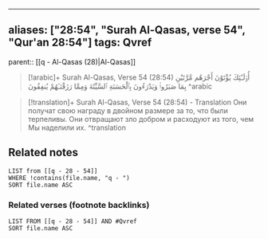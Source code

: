 
---
aliases: ["28:54", "Surah Al-Qasas, verse 54", "Qur'an 28:54"]
tags: Qvref
---

parent:: [[q - Al-Qasas (28)|Al-Qasas]]

> [!arabic]+ Surah Al-Qasas, Verse 54 (28:54)
> <span class="quran-arabic">أُو۟لَـٰٓئِكَ يُؤْتَوْنَ أَجْرَهُم مَّرَّتَيْنِ بِمَا صَبَرُوا۟ وَيَدْرَءُونَ بِٱلْحَسَنَةِ ٱلسَّيِّئَةَ وَمِمَّا رَزَقْنَـٰهُمْ يُنفِقُونَ</span>
^arabic

> [!translation]+ Surah Al-Qasas, Verse 54 (28:54) - Translation
> Они получат свою награду в двойном размере за то, что были терпеливы. Они отвращают зло добром и расходуют из того, чем Мы наделили их.
^translation



## Related notes
```dataview
LIST from [[q - 28 - 54]]
WHERE !contains(file.name, "q - ")
SORT file.name ASC
```

### Related verses (footnote backlinks)
```dataview
LIST FROM [[q - 28 - 54]] AND #Qvref
SORT file.name ASC
```

